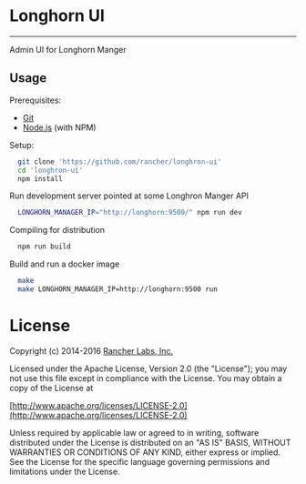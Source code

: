 # Longhorn UI
--------

Admin UI for Longhorn Manger

## Usage

Prerequisites:
* [Git](http://git-scm.com/)
* [Node.js](http://nodejs.org/) (with NPM)

Setup:
```bash
  git clone 'https://github.com/rancher/longhron-ui'
  cd 'longhron-ui'
  npm install
```
Run development server pointed at some Longhron Manger API
```bash
  LONGHORN_MANAGER_IP="http://longhorn:9500/" npm run dev
```
Compiling for distribution
```bash
  npm run build
```

Build and run a docker image
```bash
  make
  make LONGHORN_MANAGER_IP=http://longhorn:9500 run
```

License
=======
Copyright (c) 2014-2016 [Rancher Labs, Inc.](http://rancher.com)

Licensed under the Apache License, Version 2.0 (the "License");
you may not use this file except in compliance with the License.
You may obtain a copy of the License at

[http://www.apache.org/licenses/LICENSE-2.0](http://www.apache.org/licenses/LICENSE-2.0)

Unless required by applicable law or agreed to in writing, software
distributed under the License is distributed on an "AS IS" BASIS,
WITHOUT WARRANTIES OR CONDITIONS OF ANY KIND, either express or implied.
See the License for the specific language governing permissions and
limitations under the License.
